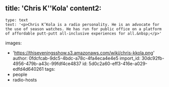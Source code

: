 title: 'Chris K''Kola'
content2:
  -
    type: text
    text: '<p>Chris K’Kola is a radio personality. He is an advocate for the use of season watches. He has run for public office on a platform of affordable putt-putt all-inclusive experiences for all.&nbsp;</p>'
images:
  - 'https://thiseveningsshow.s3.amazonaws.com/wiki/chris-kkola.png'
author: 0fdcfcab-9dc5-4bdc-a78c-4fa4eca4e4e5
import_id: 30dc92fb-4956-479b-a43c-99fdf4ce4837
id: 5d0c2a60-eff3-416e-a029-edfd4d640261
tags:
  - people
  - radio-hosts
